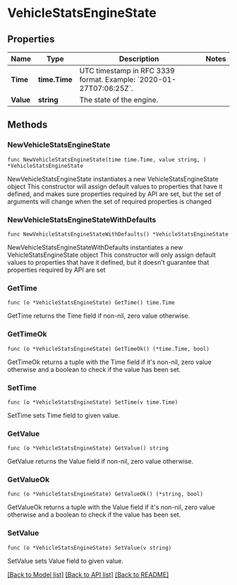# VehicleStatsEngineState

## Properties

Name | Type | Description | Notes
------------ | ------------- | ------------- | -------------
**Time** | **time.Time** | UTC timestamp in RFC 3339 format. Example: &#x60;2020-01-27T07:06:25Z&#x60;. | 
**Value** | **string** | The state of the engine. | 

## Methods

### NewVehicleStatsEngineState

`func NewVehicleStatsEngineState(time time.Time, value string, ) *VehicleStatsEngineState`

NewVehicleStatsEngineState instantiates a new VehicleStatsEngineState object
This constructor will assign default values to properties that have it defined,
and makes sure properties required by API are set, but the set of arguments
will change when the set of required properties is changed

### NewVehicleStatsEngineStateWithDefaults

`func NewVehicleStatsEngineStateWithDefaults() *VehicleStatsEngineState`

NewVehicleStatsEngineStateWithDefaults instantiates a new VehicleStatsEngineState object
This constructor will only assign default values to properties that have it defined,
but it doesn't guarantee that properties required by API are set

### GetTime

`func (o *VehicleStatsEngineState) GetTime() time.Time`

GetTime returns the Time field if non-nil, zero value otherwise.

### GetTimeOk

`func (o *VehicleStatsEngineState) GetTimeOk() (*time.Time, bool)`

GetTimeOk returns a tuple with the Time field if it's non-nil, zero value otherwise
and a boolean to check if the value has been set.

### SetTime

`func (o *VehicleStatsEngineState) SetTime(v time.Time)`

SetTime sets Time field to given value.


### GetValue

`func (o *VehicleStatsEngineState) GetValue() string`

GetValue returns the Value field if non-nil, zero value otherwise.

### GetValueOk

`func (o *VehicleStatsEngineState) GetValueOk() (*string, bool)`

GetValueOk returns a tuple with the Value field if it's non-nil, zero value otherwise
and a boolean to check if the value has been set.

### SetValue

`func (o *VehicleStatsEngineState) SetValue(v string)`

SetValue sets Value field to given value.



[[Back to Model list]](../README.md#documentation-for-models) [[Back to API list]](../README.md#documentation-for-api-endpoints) [[Back to README]](../README.md)


